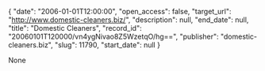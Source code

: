 {
  "date": "2006-01-01T12:00:00", 
  "open_access": false, 
  "target_url": "http://www.domestic-cleaners.biz/", 
  "description": null, 
  "end_date": null, 
  "title": "Domestic Cleaners", 
  "record_id": "20060101T120000/vn4ygNivao8Z5WzetqO/hg==", 
  "publisher": "domestic-cleaners.biz", 
  "slug": 11790, 
  "start_date": null
}

None